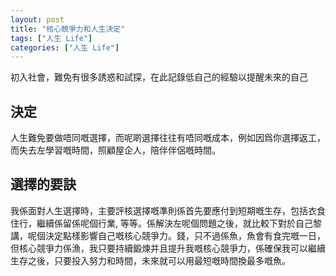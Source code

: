 ```yaml
---
layout: post
title: "核心競爭力和人生決定"
tags: ["人生 Life"]
categories: ["人生 Life"]
---
```


初入社會，難免有很多誘惑和試探，在此記錄低自己的經驗以提醒未來的自己

## 決定

人生難免要做唔同嘅選擇，而呢啲選擇往往有唔同嘅成本，例如因爲你選擇返工，而失去左學習嘅時間，照顧屋企人，陪伴伴侶嘅時間。

## 選擇的要訣

我係面對人生選擇時，主要評核選擇嘅準則係首先要應付到短期嘅生存，包括衣食住行，繼續係留係呢個行業, 等等。係解決左呢個問題之後，就比較下對於自己黎講，呢個決定點樣影響自己嘅核心競爭力。錢，只不過係魚，魚會有食完嘅一日，但核心競爭力係漁，我只要持續鍛煉并且提升我嘅核心競爭力，係確保我可以繼續生存之後，只要投入努力和時間，未來就可以用最短嘅時間換最多嘅魚。
